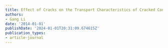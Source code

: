 ```yaml
---
title: Effect of Cracks on the Transport Characteristics of Cracked Concrete
authors:
- Gang Li
date: '2014-01-01'
publishDate: '2024-01-01T20:31:09.674615Z'
publication_types:
- article-journal
---
```

